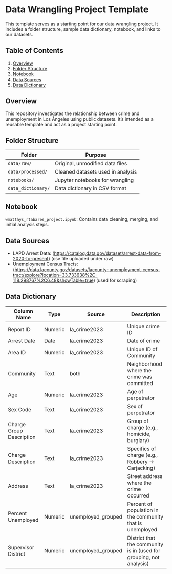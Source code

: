 # Data Wrangling Project Template

This template serves as a starting point for our data wrangling project. It includes a folder structure, sample data dictionary, notebook, and links to our datasets.

##  Table of Contents

1. [Overview](#overview)
2. [Folder Structure](#folder-structure)
3. [Notebook](#notebook)
4. [Data Sources](#data-sources)
5. [Data Dictionary](#data-dictionary)

##  Overview

This repository investigates the relationship between crime and unemployment in Los Angeles using public datasets. It’s intended as a reusable template and act as a project starting point.

## Folder Structure

| Folder | Purpose |
|--------|---------|
| `data/raw/` | Original, unmodified data files |
| `data/processed/` | Cleaned datasets used in analysis |
| `notebooks/` | Jupyter notebooks for wrangling |
| `data_dictionary/` | Data dictionary in CSV format |

##  Notebook

`wmatthys_rtabares_project.ipynb`: Contains data cleaning, merging, and initial analysis steps.

##  Data Sources

- LAPD Arrest Data: (https://catalog.data.gov/dataset/arrest-data-from-2020-to-present) (csv file uploaded under raw)
- Unemployment Census Tracts: (https://data.lacounty.gov/datasets/lacounty::unemployment-census-tract/explore?location=33.733638%2C-118.298767%2C6.48&showTable=true) (used for scraping)

##  Data Dictionary

| Column Name            | Type     | Source              | Description                                                                 |
|------------------------|----------|---------------------|-----------------------------------------------------------------------------|
| Report ID              | Numeric  | la_crime2023        | Unique crime ID                                                             |
| Arrest Date            | Date     | la_crime2023        | Date of crime                                                               |
| Area ID                | Numeric  | la_crime2023        | Unique ID of Community                                                      |
| Community              | Text     | both                | Neighborhood where the crime was committed                                  |
| Age                    | Numeric  | la_crime2023        | Age of perpetrator                                                          |
| Sex Code               | Text     | la_crime2023        | Sex of perpetrator                                                          |
| Charge Group Description | Text   | la_crime2023        | Group of charge (e.g., homicide, burglary)                                  |
| Charge Description     | Text     | la_crime2023        | Specifics of charge (e.g., Robbery → Carjacking)                            |
| Address                | Text     | la_crime2023        | Street address where the crime occurred                                     |
| Percent Unemployed     | Numeric  | unemployed_grouped  | Percent of population in the community that is unemployed                   |
| Supervisor District    | Numeric  | unemployed_grouped  | District that the community is in (used for grouping, not analysis)         |



